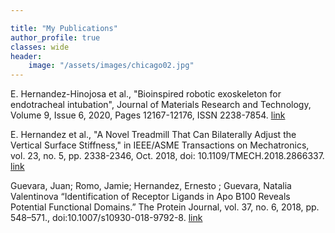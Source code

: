 ```yaml
---

title: "My Publications"
author_profile: true
classes: wide
header:
    image: "/assets/images/chicago02.jpg"
---
```


E. Hernandez-Hinojosa et al., "Bioinspired robotic exoskeleton for endotracheal intubation", Journal of Materials Research and Technology, Volume 9, Issue 6, 2020, Pages 12167-12176, ISSN 2238-7854. [link](http://www.sciencedirect.com/science/article/pii/S2238785420316781)

E. Hernandez et al., "A Novel Treadmill That Can Bilaterally Adjust the Vertical Surface Stiffness," in IEEE/ASME Transactions on Mechatronics, vol. 23, no. 5, pp. 2338-2346, Oct. 2018, doi: 10.1109/TMECH.2018.2866337. [link](https://ieeexplore.ieee.org/document/8440756)

Guevara, Juan; Romo, Jamie; Hernandez, Ernesto ; Guevara, Natalia Valentinova “Identification of Receptor Ligands in Apo B100 Reveals Potential Functional Domains.” The Protein Journal, vol. 37, no. 6, 2018, pp. 548–571., doi:10.1007/s10930-018-9792-8. [link](https://www.ncbi.nlm.nih.gov/pmc/articles/PMC6487889/)

